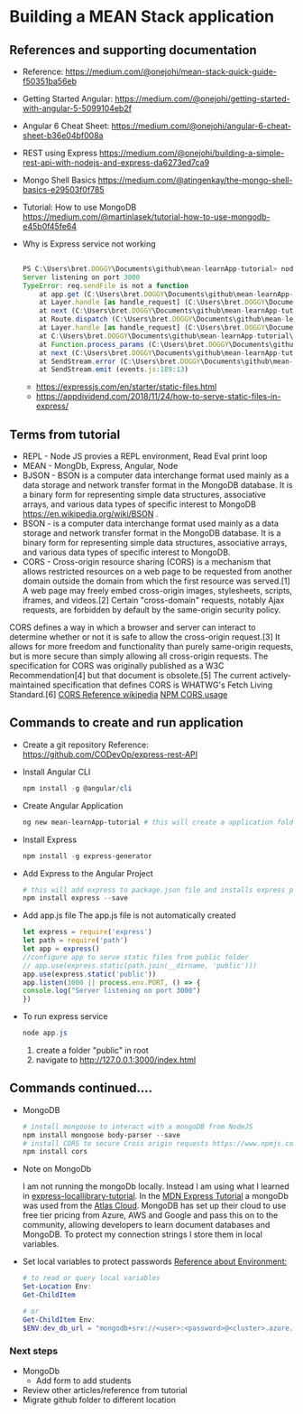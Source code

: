 
# Building a MEAN Stack application 
## References and supporting documentation
* Reference: https://medium.com/@onejohi/mean-stack-quick-guide-f50351ba56eb
* Getting Started Angular: https://medium.com/@onejohi/getting-started-with-angular-5-5099104eb2f
* Angular 6 Cheat Sheet: https://medium.com/@onejohi/angular-6-cheat-sheet-b36e04bf008a
* REST using Express https://medium.com/@onejohi/building-a-simple-rest-api-with-nodejs-and-express-da6273ed7ca9
* Mongo Shell Basics https://medium.com/@atingenkay/the-mongo-shell-basics-e29503f0f785
* Tutorial: How to use MongoDB https://medium.com/@martinlasek/tutorial-how-to-use-mongodb-e45b0f45fe64
* Why is Express service not working
    ``` Javascript
        
    PS C:\Users\bret.DOGGY\Documents\github\mean-learnApp-tutorial> node app.js
    Server listening on port 3000
    TypeError: req.sendFile is not a function
        at app.get (C:\Users\bret.DOGGY\Documents\github\mean-learnApp-tutorial\app.js:9:7)
        at Layer.handle [as handle_request] (C:\Users\bret.DOGGY\Documents\github\mean-learnApp-tutorial\node_modules\express\lib\router\layer.js:95:5)
        at next (C:\Users\bret.DOGGY\Documents\github\mean-learnApp-tutorial\node_modules\express\lib\router\route.js:137:13)
        at Route.dispatch (C:\Users\bret.DOGGY\Documents\github\mean-learnApp-tutorial\node_modules\express\lib\router\route.js:112:3)
        at Layer.handle [as handle_request] (C:\Users\bret.DOGGY\Documents\github\mean-learnApp-tutorial\node_modules\express\lib\router\layer.js:95:5)
        at C:\Users\bret.DOGGY\Documents\github\mean-learnApp-tutorial\node_modules\express\lib\router\index.js:281:22
        at Function.process_params (C:\Users\bret.DOGGY\Documents\github\mean-learnApp-tutorial\node_modules\express\lib\router\index.js:335:12)
        at next (C:\Users\bret.DOGGY\Documents\github\mean-learnApp-tutorial\node_modules\express\lib\router\index.js:275:10)
        at SendStream.error (C:\Users\bret.DOGGY\Documents\github\mean-learnApp-tutorial\node_modules\serve-static\index.js:121:7)
        at SendStream.emit (events.js:189:13)
    ```

    * https://expressjs.com/en/starter/static-files.html
    * https://appdividend.com/2018/11/24/how-to-serve-static-files-in-express/


## Terms from tutorial
* REPL - Node JS provies a REPL environment, Read Eval print loop
* MEAN - MongDb, Express, Angular, Node
* BJSON - BSON is a computer data interchange format used mainly as a data storage and network transfer format in the MongoDB database. It is a binary form for representing simple data structures, associative arrays, and various data types of specific interest to MongoDB https://en.wikipedia.org/wiki/BSON .
* BSON - is a computer data interchange format used mainly as a data storage and network transfer format in the MongoDB database. It is a binary form for representing simple data structures, associative arrays, and various data types of specific interest to MongoDB.
* CORS - Cross-origin resource sharing (CORS) is a mechanism that allows restricted resources on a web page to be requested from another domain outside the domain from which the first resource was served.[1] A web page may freely embed cross-origin images, stylesheets, scripts, iframes, and videos.[2] Certain "cross-domain" requests, notably Ajax requests, are forbidden by default by the same-origin security policy.

CORS defines a way in which a browser and server can interact to determine whether or not it is safe to allow the cross-origin request.[3] It allows for more freedom and functionality than purely same-origin requests, but is more secure than simply allowing all cross-origin requests. The specification for CORS was originally published as a W3C Recommendation[4] but that document is obsolete.[5] The current actively-maintained specification that defines CORS is WHATWG's Fetch Living Standard.[6]
[CORS Reference wikipedia](https://en.wikipedia.org/wiki/Cross-origin_resource_sharing)
[NPM CORS usage](https://www.npmjs.com/package/cors)
## Commands to create and run application
* Create a git repository Reference: https://github.com/CODevOp/express-rest-API
* Install Angular CLI
    ``` Powershell
    npm install -g @angular/cli
    ```
* Create Angular Application
    ``` Powershell
    ng new mean-learnApp-tutorial # this will create a application folder and a src folder. Run from github folder.
    ```
* Install Express
    ``` Powershell
    npm install -g express-generator    
    ```
* Add Express to the Angular Project
    ``` Powershell
    # this will add express to package.json file and installs express packages in node_modules
    npm install express --save 
    ```
* Add app.js file 
    The app.js file is not automatically created
    ``` Javascript
    let express = require('express')
    let path = require('path')
    let app = express()
    //configure app to serve static files from public folder
    // app.use(express.static(path.join(__dirname, 'public')))
    app.use(express.static('public'))
    app.listen(3000 || process.env.PORT, () => {
    console.log("Server listening on port 3000")
    })
    ```

* To run express service
    ``` Powershell
    node app.js
    ```

    1. create a folder "public" in root
    2. navigate to  http://127.0.0.1:3000/index.html
## Commands continued.... 
* MongoDB
    ``` Powershell
    # install mongoose to interact with a mongoDB from NodeJS
    npm install mongoose body-parser --save
    # install CORS to secure Cross origin requests https://www.npmjs.com/package/cors
    npm install cors
    ```
* Note on MongoDb

    I am not running the mongoDb locally. Instead I am using what I learned in [express-locallibrary-tutorial](https://github.com/CODevOp/express-locallibrary-tutorial).
    In the [MDN Express Tutorial](https://developer.mozilla.org/en-US/docs/Learn/Server-side/Express_Nodejs) a mongoDb was used from the [Atlas Cloud](https://www.mongodb.com/cloud/atlas). MongoDB has set up their cloud to use free tier pricing from Azure, AWS and Google and pass this on to the community, allowing developers to learn document databases and MongoDB. To protect my connection strings I store them in local variables. 

* Set local variables to protect passwords
    [Reference about Environment:](https://docs.microsoft.com/en-us/powershell/module/microsoft.powershell.core/about/about_environment_variables?view=powershell-6)
    ``` Powershell
    # to read or query local variables
    Set-Location Env:
    Get-ChildItem

    # or   
    Get-ChildItem Env:
    $ENV:dev_db_url = "mongodb+srv://<user>:<password>@<cluster>.azure.mongodb.net/<database>?retryWrites=true"
    ```


### Next steps
* MongoDb
    * Add form to add students
* Review other articles/reference from tutorial
* Migrate github folder to different location
